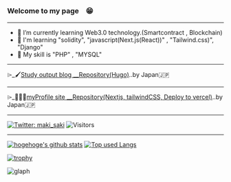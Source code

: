 ### Welcome to my page　😁
***
- 🌱 I’m currently learning Web3.0 technology.(Smartcontract , Blockchain)
- 🌵 I'm learning "solidity", "javascript(Next.js(React))" , "Tailwind.css)", "Django"
- 🥦 My skill is "PHP" , "MYSQL"
***
⌲_🖌[Study output blog __Repository(Hugo)](https://github.com/daideguchi/tec_studies_blog)..by Japan🇯🇵

***
⌲_💁🏻‍♂️[myProfile site __Repository(Nextjs, tailwindCSS, Deploy to vercel)](https://github.com/daideguchi/myProfileSite)..by Japan🇯🇵
***

[![Twitter: maki_saki](https://img.shields.io/twitter/follow/dai_fukuoka?style=social)](https://twitter.com/dai_fukuoka)
![Visitors](https://visitor-badge.glitch.me/badge?page_id=daideguchi&left_color=gray&right_color=blue)
 
***

<!-- リポジトリステータス -->
[![hogehoge's github stats](https://github-readme-stats.vercel.app/api?username=daideguchi&hide=contribs&count_private=true&show_icons=true&theme=tokyonight)](https://github.com/daideguchi/)
[![Top used Langs](https://github-readme-stats.vercel.app/api/top-langs/?username=daideguchi&layout=compact&theme=tokyonight)](https://github.com/daideguchi/)

[![trophy](https://github-profile-trophy.vercel.app/?username=daideguchi)](https://github.com/ryo-ma/github-profile-trophy)

![glaph](https://github-profile-summary-cards.vercel.app/api/cards/profile-details?username=daideguchi&theme=dracula)

